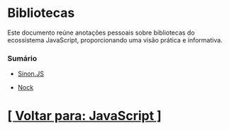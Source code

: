 # Bibliotecas

Este documento reúne anotações pessoais sobre bibliotecas do ecossistema JavaScript, proporcionando uma visão prática e informativa.

### Sumário

<!--
- axios
- Sequelize
- Chai
-->
- [Sinon.JS](./2-sinon-js.md)
<!--
- esmock
-->
- [Nock](./3-nock.md)

# [[ Voltar para: JavaScript ]](../javascript.md)